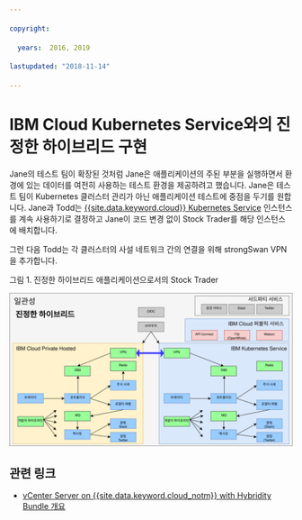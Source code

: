 ```yaml
---

copyright:

  years:  2016, 2019

lastupdated: "2018-11-14"

---
```


# IBM Cloud Kubernetes Service와의 진정한 하이브리드 구현

Jane의 테스트 팀이 확장된 것처럼 Jane은 애플리케이션의 주된 부분을 실행하면서 환경에 있는 데이터를 여전히 사용하는 테스트 환경을 제공하려고 했습니다. Jane은 테스트 팀이 Kubernetes 클러스터 관리가 아닌 애플리케이션 테스트에 중점을 두기를 원합니다. Jane과 Todd는 [{{site.data.keyword.cloud}} Kubernetes
Service](https://www.ibm.com/cloud/container-service) 인스턴스를 계속 사용하기로 결정하고 Jane이 코드 변경 없이
Stock Trader를 해당 인스턴스에 배치합니다.

그런 다음 Todd는 각 클러스터의 사설 네트워크 간의 연결을 위해 strongSwan VPN을 추가합니다.

그림 1. 진정한 하이브리드 애플리케이션으로서의 Stock Trader

![진정한 하이브리드 애플리케이션으로서의 Stock Trader](vcscontent-truehybrid.svg)

## 관련 링크

* [vCenter Server on {{site.data.keyword.cloud_notm}} with Hybridity Bundle 개요](../vcs/vcs-hybridity-intro.html)
